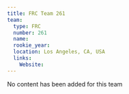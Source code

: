 ```yaml
---
title: FRC Team 261
team:
  type: FRC
  number: 261
  name: 
  rookie_year: 
  location: Los Angeles, CA, USA
  links:
    Website: 
---
```

No content has been added for this team